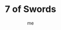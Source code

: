 ---
# basics
title     		 : "7 of Swords"
token					 : 'swords-07'
card_type			 : '' # major, minor, court
layout				 : "tarot-card"
author    		 : 'me'
one_liner 		 : "Dishonesty, presumption, sneakiness, assumptions"
alt_names			 : ['Futility', 'Guile']
images				 : ['assets/images/tarot/rws/rw-swords-07.jpg']
keywords			 : ['dishonesty', 'presumption', 'sneakiness', 'assumptions']
url						 : 'tarot/cards/swords-07'
aliases				 : []

# password: 'foolish journey'
dropbox				 : 'https://www.dropbox.com/sh/vels7yb5vh5h36i/AAARBp3blooBfKf1Z5Pwcy7Ra?dl=0'

meaning_light  : "Refusing to do something dishonest, even when there’s no chance of ever being caught. Handling a difficult situation with finesse. Pointing out assumptions. Acting ethically in public and in private. Living a life that is beyond reproach."

meaning_shadow : "Stealing or lying. Doing whatever you can get away with, simply because you can. Looking for a way around consequences. Justifying wicked behavior by focusing on the wickedness of others. Failing to examine your own motives and prejudices."

# more detail
correspondence_planet 			: "Moon"
correspondence_astrological : "Aquarius"
correspondence_affirmation  : "I hold myself to the highest ethical standards."
correspondence_story 				: "The main character has an opportunity to win using dishonest means."

advice_relationships 	 : "If you could cheat and get away with it, would you? Your answer says a lot about you…and your sense of commitment. Secrets are toxic to healthy relationships. Act with integrity, and demand integrity in those closest to you. If you’ve wronged someone, accept the consequences."

advice_work 					 : "Embody honesty in the workplace. The smallest dishonest indulgence numbs the conscience, opening the door to larger abuses. Reign in a tendency to do as little as you can. Rather than “get by,” do your best, even if it won’t always be appreciated."

advice_spirituality 	 : "While you must not obsess on darkness, you must confront your own Shadow from time to time. To what extent do you live up to your own highest standards? In what situations is your dedication to Spirit challenged most? To gain strength, learn from your weaknesses."

advice_personal_growth : "You may fool others, but you cannot fool yourself. When you’re alone, how do you behave? Your answer will provide meaningful insights into your true character."

advice_fortune_telling : "Don’t assume people around you are worthy of your trust. Ask for an accounting of where people have been, and what they’ve been doing."

questions	: ["Do you see opportunities for short-term gains that might have long term consequences? How do you weigh the urgent versus the important?", "What assumptions am I making?", "How well-defined is my sense of ethics?", "How should I respond when I know others are breaking the rules?"]

# referenced in the symbols.toml data file
symbols	  : ['6', 'swords', 'sneaky-figure', 'tents']

# metadata
suppress_topnav : true
related_cards 	: []

---